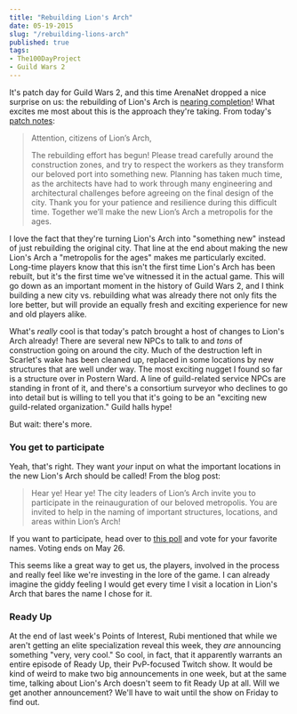 ```yaml
---
title: "Rebuilding Lion's Arch"
date: 05-19-2015
slug: "/rebuilding-lions-arch"
published: true
tags:
- The100DayProject
- Guild Wars 2
---
```


It's patch day for Guild Wars 2, and this time ArenaNet dropped a nice surprise on us: the rebuilding of Lion's Arch is [nearing completion](https://www.guildwars2.com/en/news/lions-arch-construction-nears-completion-new-player-poll-announced/)! What excites me most about this is the approach they're taking. From today's [patch notes](https://forum-en.guildwars2.com/forum/info/updates/Game-Update-Notes-May-19-2015):

> Attention, citizens of Lion’s Arch,
>
> The rebuilding effort has begun! Please tread carefully around the construction zones, and try to respect the workers as they transform our beloved port into something new. Planning has taken much time, as the architects have had to work through many engineering and architectural challenges before agreeing on the final design of the city. Thank you for your patience and resilience during this difficult time. Together we’ll make the new Lion’s Arch a metropolis for the ages.

I love the fact that they're turning Lion's Arch into "something new" instead of just rebuilding the original city. That line at the end about making the new Lion's Arch a "metropolis for the ages" makes me particularly excited. Long-time players know that this isn't the first time Lion's Arch has been rebuilt, but it's the first time we've witnessed it in the actual game. This will go down as an important moment in the history of Guild Wars 2, and I think building a new city vs. rebuilding what was already there not only fits the lore better, but will provide an equally fresh and exciting experience for new and old players alike.

What's _really_ cool is that today's patch brought a host of changes to Lion's Arch already! There are several new NPCs to talk to and _tons_ of construction going on around the city. Much of the destruction left in Scarlet's wake has been cleaned up, replaced in some locations by new structures that are well under way. The most exciting nugget I found so far is a structure over in Postern Ward. A line of guild-related service NPCs are standing in front of it, and there's a consortium surveyor who declines to go into detail but is willing to tell you that it's going to be an "exciting new guild-related organization." Guild halls hype!

But wait: there's more.

### You get to participate
Yeah, that's right. They want _your_ input on what the important locations in the new Lion's Arch should be called! From the blog post:

> Hear ye! Hear ye! The city leaders of Lion’s Arch invite you to participate in the reinauguration of our beloved metropolis. You are invited to help in the naming of important structures, locations, and areas within Lion’s Arch!

If you want to participate, head over to [this poll](https://www.surveymonkey.com/s/5B7WMBF) and vote for your favorite names. Voting ends on May 26.

This seems like a great way to get us, the players, involved in the process and really feel like we're investing in the lore of the game. I can already imagine the giddy feeling I would get every time I visit a location in Lion's Arch that bares the name I chose for it.

### Ready Up
At the end of last week's Points of Interest, Rubi mentioned that while we aren't getting an elite specialization reveal this week, they _are_ announcing something "very, very cool." So cool, in fact, that it apparently warrants an entire episode of Ready Up, their PvP-focused Twitch show. It would be kind of weird to make two big announcements in one week, but at the same time, talking about Lion's Arch doesn't seem to fit Ready Up at all. Will we get another announcement? We'll have to wait until the show on Friday to find out.
